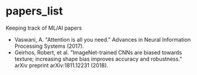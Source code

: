# papers_list
Keeping track of ML/AI papers

- Vaswani, A. "Attention is all you need." Advances in Neural Information Processing Systems (2017).
- Geirhos, Robert, et al. "ImageNet-trained CNNs are biased towards texture; increasing shape bias improves accuracy and robustness." arXiv preprint arXiv:1811.12231 (2018).
